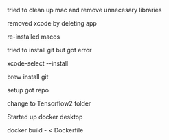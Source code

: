 tried to clean up mac and remove unnecesary libraries

removed xcode by deleting app

re-installed macos

tried to install git but got error

xcode-select --install

brew install git

setup got repo

change to Tensorflow2 folder

Started up docker desktop

docker build - < Dockerfile
